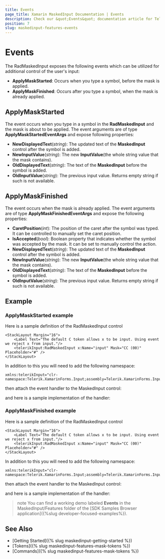 ```yaml
---
title: Events
page_title: Xamarin MaskedInput Documentation | Events
description: Check our &quot;Events&quot; documentation article for Telerik MaskedInput for Xamarin control.
position: 7
slug: maskedinput-features-events
---
```


# Events

The RadMaskedInput exposes the following events which can be utilized for additional control of the user's input:

* **ApplyMaskStarted**: Occurs when you type a symbol, before the mask is applied.
* **ApplyMaskFinished**: Occurs after you type a symbol, when the mask is already applied.

## ApplyMaskStarted

The event occurs when you type in a symbol in the **RadMaskedInput** and the mask is about to be applied. The event arguments are of type **ApplyMaskStartedEventArgs** and expose following properties:

* **NewDisplayedText**(*string*): The updated text of the **MaskedInput** control after the symbol is added.
* **NewInputValue**(*string*): The new **InputValue**(the whole string value that the mask contains).
* **OldDisplayedText**(*string*): The text of the **MaskedInput** before the symbol is added.
* **OldInputValue**(*string*): The previous input value. Returns empty string if such is not available. 

## ApplyMaskFinished

The event occurs when the mask is already applied. The event arguments are of type **ApplyMaskFinishedEventArgs** and expose the following properties:

* **CaretPosition**(*int*): The position of the caret after the symbol was typed. It can be controlled to manually set the caret position.
* **IsAccepted**(*bool*): Boolean property that indicates whether the symbol was accepted by the mask. It can be set to manually control the action.
* **NewDisplayedText**(*string*): The updated text of the **MaskedInput** control after the symbol is added.
* **NewInputValue**(*string*): The new **InputValue**(the whole string value that the mask contains).
* **OldDisplayedText**(*string*): The text of the **MaskedInput** before the symbol is added.
* **OldInputValue**(*string*): The previous input value. Returns empty string if such is not available. 

## Example

### ApplyMaskStarted example

Here is a sample definition of the RadMaskedInput control

```XAML
<StackLayout Margin="16">
    <Label Text="The default C token allows x to be input. Using event we reject x from input."/>
    <telerikInput:RadMaskedInput x:Name="input" Mask="CC (00)" Placeholder="#" />
</StackLayout>
```

In addition to this you will need to add the following namespace:

```XAML
xmlns:telerikInput="clr-namespace:Telerik.XamarinForms.Input;assembly=Telerik.XamarinForms.Input"
```

then attach the event handler to the MaskedInput control:

<snippet id='maskedinput-features-events-applymaskstarted-csharp'/>

and here is a sample implementation of the handler:

<snippet id='maskedinput-features-events-applymaskstarted-handler'/>

### ApplyMaskFinished example

Here is a sample definition of the RadMaskedInput control

```XAML
<StackLayout Margin="16">
    <Label Text="The default C token allows x to be input. Using event we reject x from input."/>
    <telerikInput:RadMaskedInput x:Name="input" Mask="CC (00)" Placeholder="#" />
</StackLayout>
```

In addition to this you will need to add the following namespace:

```XAML
xmlns:telerikInput="clr-namespace:Telerik.XamarinForms.Input;assembly=Telerik.XamarinForms.Input"
```

then attach the event handler to the MaskedInput control:

<snippet id='maskedinput-features-events-applymaskfinished-csharp'/>

and here is a sample implementation of the handler:

<snippet id='maskedinput-features-events-applymaskfinished-handler'/>

>note You can find a working demo labeled **Events** in the MaskedInput/Features folder of the [SDK Samples Browser application]({%slug developer-focused-examples%}). 

## See Also

* [Getting Started]({% slug maskedinput-getting-started %})
* [Tokens]({% slug maskedinput-features-mask-tokens %})
* [Commands]({% slug maskedinput-features-mask-tokens %})